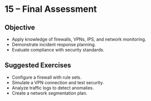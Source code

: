 # 15 – Final Assessment

## Objective
- Apply knowledge of firewalls, VPNs, IPS, and network monitoring.
- Demonstrate incident response planning.
- Evaluate compliance with security standards.

## Suggested Exercises
- Configure a firewall with rule sets.
- Simulate a VPN connection and test security.
- Analyze traffic logs to detect anomalies.
- Create a network segmentation plan.
